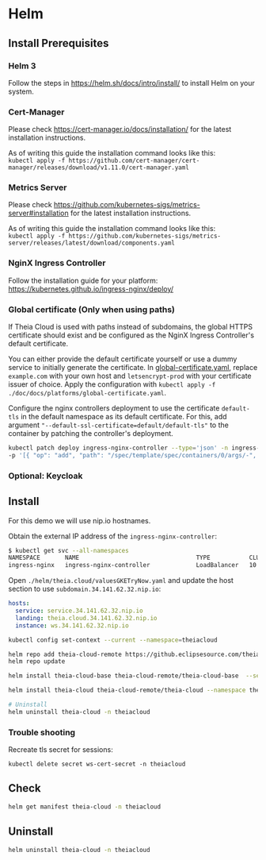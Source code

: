 # Helm

## Install Prerequisites

### Helm 3

Follow the steps in https://helm.sh/docs/intro/install/ to install Helm on your system.

### Cert-Manager

Please check https://cert-manager.io/docs/installation/ for the latest installation instructions.

As of writing this guide the installation command looks like this:\
`kubectl apply -f https://github.com/cert-manager/cert-manager/releases/download/v1.11.0/cert-manager.yaml`

### Metrics Server

Please check https://github.com/kubernetes-sigs/metrics-server#installation for the latest installation instructions.

As of writing this guide the installation command looks like this:\
`kubectl apply -f https://github.com/kubernetes-sigs/metrics-server/releases/latest/download/components.yaml`

### NginX Ingress Controller

Follow the installation guide for your platform:\
https://kubernetes.github.io/ingress-nginx/deploy/

### Global certificate (Only when using paths)

If Theia Cloud is used with paths instead of subdomains, the global HTTPS certificate should exist and be configured as the NginX Ingress Controller's default certificate.

You can either provide the default certificate yourself or use a dummy service to initially generate the certificate.
In [global-certificate.yaml](./platforms/global-certificate.yaml), replace `example.com` with your own host and `letsencrypt-prod` with your certificate issuer of choice.
Apply the configuration with `kubectl apply -f  ./doc/docs/platforms/global-certificate.yaml`.

Configure the nginx controllers deployment to use the certificate `default-tls` in the default namespace as its default certificate.
For this, add argument `"--default-ssl-certificate=default/default-tls"` to the container by patching the controller's deployment.

```bash
kubectl patch deploy ingress-nginx-controller --type='json' -n ingress-nginx \
-p '[{ "op": "add", "path": "/spec/template/spec/containers/0/args/-", "value": "--default-ssl-certificate=default/default-tls" }]'
```

### Optional: Keycloak

## Install

For this demo we will use nip.io hostnames.

Obtain the external IP address of the `ingress-nginx-controller`:

```bash
$ kubectl get svc --all-namespaces
NAMESPACE       NAME                                 TYPE           CLUSTER-IP     EXTERNAL-IP    PORT(S)                      AGE
ingress-nginx   ingress-nginx-controller             LoadBalancer   10.52.4.129    34.141.62.32   80:32507/TCP,443:32114/TCP   11m

```

Open `./helm/theia.cloud/valuesGKETryNow.yaml` and update the host section to use `subdomain.34.141.62.32.nip.io`:

```yaml
hosts:
  service: service.34.141.62.32.nip.io
  landing: theia.cloud.34.141.62.32.nip.io
  instance: ws.34.141.62.32.nip.io
```

```bash
kubectl config set-context --current --namespace=theiacloud

helm repo add theia-cloud-remote https://github.eclipsesource.com/theia-cloud-helm
helm repo update

helm install theia-cloud-base theia-cloud-remote/theia-cloud-base  --set issuer.email=your-mail@example.com

helm install theia-cloud theia-cloud-remote/theia-cloud --namespace theiacloud --create-namespace

# Uninstall
helm uninstall theia-cloud -n theiacloud

```

### Trouble shooting

Recreate tls secret for sessions:

`kubectl delete secret ws-cert-secret -n theiacloud`

## Check

```bash
helm get manifest theia-cloud -n theiacloud
```

## Uninstall

```bash
helm uninstall theia-cloud -n theiacloud
```

